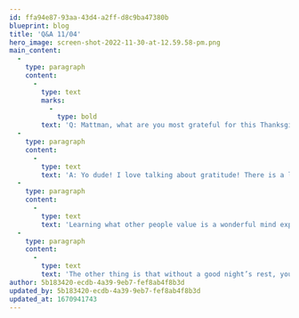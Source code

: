 ```yaml
---
id: ffa94e87-93aa-43d4-a2ff-d8c9ba47380b
blueprint: blog
title: 'Q&A 11/04'
hero_image: screen-shot-2022-11-30-at-12.59.58-pm.png
main_content:
  -
    type: paragraph
    content:
      -
        type: text
        marks:
          -
            type: bold
        text: 'Q: Mattman, what are you most grateful for this Thanksgiving season?'
  -
    type: paragraph
    content:
      -
        type: text
        text: 'A: Yo dude! I love talking about gratitude! There is a lot to be grateful for everyday. You know, a lot of the time parents of young children say things like “Hah, I can never get a good night’s sleep because my kids share the bed and kick me all night.” Or they say things like “try sleeping through the night when your kids wake up screaming in their rooms or somebody wet the bed.” I personally don’t have kids but I try not to take the freedom that comes from my lifestyle for granted. So I sit down each week and write down my bedtime and wake up time. I write down my bedtime and wake up routines. And then throughout the week, I do all of those things the best I can.'
  -
    type: paragraph
    content:
      -
        type: text
        text: 'Learning what other people value is a wonderful mind expanding experience. It iss a great way to gain perspective and live a better life. I used to hate my 40 minute commute until I visited Delhi in India. We drove the same distance and it took two and a half hours. What’s another couple minutes on my commute behind a slow paced vehicle?'
  -
    type: paragraph
    content:
      -
        type: text
        text: 'The other thing is that without a good night’s rest, you may not be awake enough to fully grasp what special gifts God has given you. You need to be wide awake to see each day as an opportunity. So plan your bedtime and wake up time. Practice better sleep habits. And really see the gifts that are all around you. What is something you try not to take for granted? Text me at 704-498-4451. I’d love to hear from you!'
author: 5b183420-ecdb-4a39-9eb7-fef8ab4f8b3d
updated_by: 5b183420-ecdb-4a39-9eb7-fef8ab4f8b3d
updated_at: 1670941743
---
```

